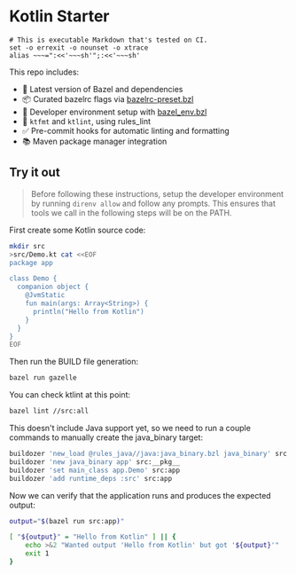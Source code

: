 # Kotlin Starter

    # This is executable Markdown that's tested on CI.
    set -o errexit -o nounset -o xtrace
    alias ~~~=":<<'~~~sh'";:<<'~~~sh'

This repo includes:
- 🧱 Latest version of Bazel and dependencies
- 📦 Curated bazelrc flags via [bazelrc-preset.bzl]
- 🧰 Developer environment setup with [bazel_env.bzl]
- 🎨 `ktfmt` and `ktlint`, using rules_lint
- ✅ Pre-commit hooks for automatic linting and formatting
- 📚 Maven package manager integration

[bazelrc-preset.bzl]: https://github.com/bazel-contrib/bazelrc-preset.bzl
[bazel_env.bzl]: https://github.com/buildbuddy-io/bazel_env.bzl

## Try it out

> Before following these instructions, setup the developer environment by running <code>direnv allow</code> and follow any prompts.
> This ensures that tools we call in the following steps will be on the PATH.

First create some Kotlin source code:

~~~sh
mkdir src
>src/Demo.kt cat <<EOF
package app

class Demo {
  companion object {
    @JvmStatic
    fun main(args: Array<String>) {
      println("Hello from Kotlin")
    }
  }
}
EOF
~~~

Then run the BUILD file generation:

~~~sh
bazel run gazelle
~~~

You can check ktlint at this point:

~~~sh
bazel lint //src:all
~~~

This doesn't include Java support yet, so we need to run a couple commands
to manually create the java_binary target:

~~~sh
buildozer 'new_load @rules_java//java:java_binary.bzl java_binary' src:__pkg__
buildozer 'new java_binary app' src:__pkg__
buildozer 'set main_class app.Demo' src:app
buildozer 'add runtime_deps :src' src:app
~~~

Now we can verify that the application runs and produces the expected output:

~~~sh
output="$(bazel run src:app)"

[ "${output}" = "Hello from Kotlin" ] || {
    echo >&2 "Wanted output 'Hello from Kotlin' but got '${output}'"
    exit 1
}
~~~